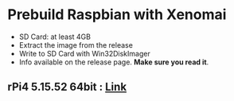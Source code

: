 # Prebuild Raspbian with Xenomai
- SD Card: at least 4GB
- Extract the image from the release
- Write to SD Card with Win32DiskImager
- Info available on the release page. **Make sure you read it**.

## rPi4 5.15.52 64bit : [Link](https://github.com/George117/rPi_Xenomai_Images/releases/tag/rPi4_5.15.52_64bit)
